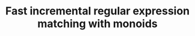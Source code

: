 ---
title: Fast incremental regular expression matching with monoids
url: http://blog.sigfpe.com/2009/01/fast-incremental-regular-expression.html
authors:
- Dan Piponi
type: article
tags:
- monoids
- regular expressions
doHaskell-type: blog post
dohaskell-year: 2009
---